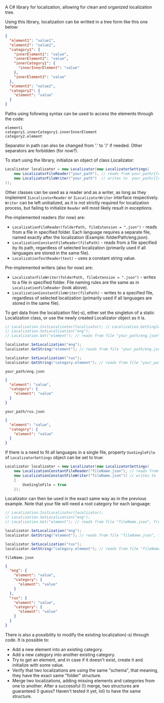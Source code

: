 A C# library for localization, allowing for clean and organized localization tree.

Using this library, localization can be writted in a tree form like this one below:

```json
{
  "element1": "value1",
  "element2": "value2",
  "category1": {
    "innerElement1": "value",
    "innerElement2": "value",
    "innerCategory1": {
      "innerInnerElement": "value"
    },
    "innerElement3": "value"
  },
  "element3": "value2",
  "category2": {
    "element": "value"
  }
}
```

Paths using following syntax can be used to access the elements through the code:

```
element1
category1.innerCategory1.innerInnerElement
category2.element
```

Separator in path can also be changed from '.' to '/' if needed. Other separators are forbidden (for now?).

To start using the library, initialize an object of class Localizator:

```cs
Localizator localizator = new Localizator(new LocalizatorSettings(
    new LocalizatorFileReader("your_path"), // reads from your_path/{localizationName}.json
    new LocalizatorFileWriter("your_path")  // writes to  your_path/{localizationName}.json
));
```

Other classes can be used as a reader and as a writer, as long as they implement `ILocalizatorReader` or `ILocalizatorWriter` interface respectively. `Writer` can be left unitialized, as it is not strictly required for localization process, but failing to initialize `Reader` will most likely result in exceptions.

Pre-implemented readers (for now) are:
- `LocalizationFileReader(folderPath, fileExtension = ".json")` - reads from a file in specified folder. Each language requires a separate file, named exactly after the localization (Example: folderPath/eng.json).
- `LocalizationConstantFileReader(filePath)` - reads from a file specified by its path, regardless of selected localization (primarily used if all languages are stored in the same file).
- `LocalizationTextReader(text)` - uses a constant string value.

Pre-implemented writers (also for now) are:
- `LocalizatorFileWriter(folderPath, fileExtension = ".json")` - writes to a file in specified folder. File naming rules are the same as in `LocalizationFileReader` (look above).
- `LocalizationConstantFileWriter(filePath)` - writes to a specified file, regardless of selected localization (primarily used if all languages are stored in the same file).

To get data from the localization file(-s), either set the singleton of a static Localization class, or use the newly created Localizator object as it is.

```cs
// Localization.InitLocalizator(localizator); // Localization.GetSingleton() can be used, to retrieve it back
// Localization.SetLocalization("eng");
// Localization.Get("element"); // reads from file "your_path/eng.json", from path "element"

localizator.SetLocalization("eng");
localizator.GetString("element"); // reads from file "your_path/eng.json", from path "element"

localizator.SetLocalization("rus");
localizator.GetString("category.element"); // reads from file "your_path/rus.json", from path "category.element"
```
`your_path/eng.json`
```json
{
  "element": "value",
  "category": {
    "element": "value"
  }
}
```
`your_path/rus.json`
```json
{
  "element": "value",
  "category": {
    "element": "value"
  }
}
```

If there is a need to fit all languages in a single file, property `UseSingleFile` of `LocalizatorSettings` object can be set to true:

```cs
Localizator localizator = new Localizator(new LocalizatorSettings(
    new LocalizationConstantFileReader("fileName.json"), // reads from this file only
    new LocalizationConstantFileWriter("fileName.json")) // writes to  this file only
    {
        UseSingleFile = true
    });
```

Localizator can then be used in the exact same way as in the previous example. Note that your file will need a root category for each language:

```cs
// Localization.InitLocalizator(localizator);
// Localization.SetLocalization("eng");
// Localization.Get("element"); // reads from file "fileName.json", from path "eng.element"

localizator.SetLocalization("eng");
localizator.GetString("element"); // reads from file "fileName.json", from path "eng.element"

localizator.SetLocalization("rus");
localizator.GetString("category.element"); // reads from file "fileName.json", from path rus.category.element
```
`fileName.json`
```json
{
  "eng": {
    "element": "value",
    "category": {
      "element": "value"
    }
  },
  "rus": {
    "element": "value",
    "category": {
      "element": "value"
    }
  }
}
```

There is also a possibility to modify the existing localization(-s) through code. It is possible to:
  - Add a new element into an existing category.
  - Add a new category into another existing category.
  - Try to get an element, and in case if it doesn't exist, create it and initialize with some value.
  - Verify that two localizations are using the same "schema", that meaning, they have the exact same "folder" structure.
  - Merge two localizations, adding missing elements and categories from one to another. After a successful (!) merge, two structures are guaranteed (I guess? Haven't tested it yet, lol) to have the same structure.

